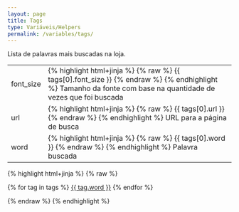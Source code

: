 ```yaml
---
layout: page
title: Tags
type: Variáveis/Helpers
permalink: /variables/tags/
---
```


Lista de palavras mais buscadas na loja.

<table>
	<tbody>
		<tr>
			<td>
				font_size
			</td>
			<td>
				{% highlight html+jinja %}
                {% raw %}
                {{ tags[0].font_size }}
                {% endraw %}
                {% endhighlight %}
                Tamanho da fonte com base na quantidade de vezes que foi buscada
			</td>
		</tr>
		<tr>
			<td>url</td>
			<td>
				{% highlight html+jinja %}
                {% raw %}
                {{ tags[0].url }}
                {% endraw %}
                {% endhighlight %}
                URL para a página de busca
			</td>
		</tr>
		<tr>
			<td>word</td>
			<td>
				{% highlight html+jinja %}
                {% raw %}
                {{ tags[0].word }}
                {% endraw %}
                {% endhighlight %}
                Palavra buscada
			</td>
		</tr>
	</tbody>
</table>


{% highlight html+jinja %}
{% raw %}

{% for tag in tags %}
    <a href="{{ tag.url }}" style="font-size: {{ tag.font_size }}%">{{ tag.word }}</a>
{% endfor %}

{% endraw %}
{% endhighlight %}